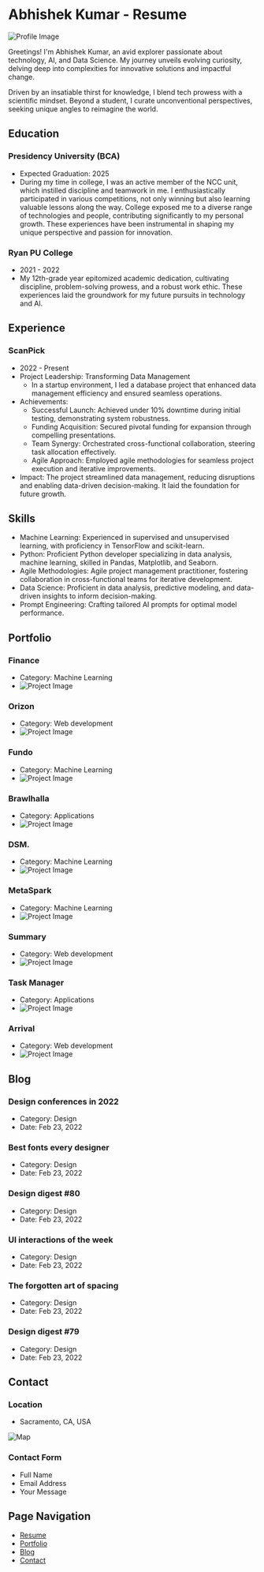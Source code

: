 # Abhishek Kumar - Resume

![Profile Image](./assets/images/avatar-1.png)

Greetings! I'm Abhishek Kumar, an avid explorer passionate about technology, AI, and Data Science. My journey unveils evolving curiosity, delving deep into complexities for innovative solutions and impactful change.

Driven by an insatiable thirst for knowledge, I blend tech prowess with a scientific mindset. Beyond a student, I curate unconventional perspectives, seeking unique angles to reimagine the world.

## Education

### Presidency University (BCA)
- Expected Graduation: 2025
- During my time in college, I was an active member of the NCC unit, which instilled discipline and teamwork in me. I enthusiastically participated in various competitions, not only winning but also learning valuable lessons along the way. College exposed me to a diverse range of technologies and people, contributing significantly to my personal growth. These experiences have been instrumental in shaping my unique perspective and passion for innovation.

### Ryan PU College
- 2021 - 2022
- My 12th-grade year epitomized academic dedication, cultivating discipline, problem-solving prowess, and a robust work ethic. These experiences laid the groundwork for my future pursuits in technology and AI.

## Experience

### ScanPick
- 2022 - Present
- Project Leadership: Transforming Data Management
  - In a startup environment, I led a database project that enhanced data management efficiency and ensured seamless operations.
- Achievements:
  - Successful Launch: Achieved under 10% downtime during initial testing, demonstrating system robustness.
  - Funding Acquisition: Secured pivotal funding for expansion through compelling presentations.
  - Team Synergy: Orchestrated cross-functional collaboration, steering task allocation effectively.
  - Agile Approach: Employed agile methodologies for seamless project execution and iterative improvements.
- Impact: The project streamlined data management, reducing disruptions and enabling data-driven decision-making. It laid the foundation for future growth.

## Skills

- Machine Learning: Experienced in supervised and unsupervised learning, with proficiency in TensorFlow and scikit-learn.
- Python: Proficient Python developer specializing in data analysis, machine learning, skilled in Pandas, Matplotlib, and Seaborn.
- Agile Methodologies: Agile project management practitioner, fostering collaboration in cross-functional teams for iterative development.
- Data Science: Proficient in data analysis, predictive modeling, and data-driven insights to inform decision-making.
- Prompt Engineering: Crafting tailored AI prompts for optimal model performance.

## Portfolio

### Finance
- Category: Machine Learning
- ![Project Image](./assets/images/project-1.jpg)

### Orizon
- Category: Web development
- ![Project Image](./assets/images/project-2.png)

### Fundo
- Category: Machine Learning
- ![Project Image](./assets/images/project-3.jpg)

### Brawlhalla
- Category: Applications
- ![Project Image](./assets/images/project-4.png)

### DSM.
- Category: Machine Learning
- ![Project Image](./assets/images/project-5.png)

### MetaSpark
- Category: Machine Learning
- ![Project Image](./assets/images/project-6.png)

### Summary
- Category: Web development
- ![Project Image](./assets/images/project-7.png)

### Task Manager
- Category: Applications
- ![Project Image](./assets/images/project-8.jpg)

### Arrival
- Category: Web development
- ![Project Image](./assets/images/project-9.png)

## Blog

### Design conferences in 2022
- Category: Design
- Date: Feb 23, 2022

### Best fonts every designer
- Category: Design
- Date: Feb 23, 2022

### Design digest #80
- Category: Design
- Date: Feb 23, 2022

### UI interactions of the week
- Category: Design
- Date: Feb 23, 2022

### The forgotten art of spacing
- Category: Design
- Date: Feb 23, 2022

### Design digest #79
- Category: Design
- Date: Feb 23, 2022

## Contact

### Location
- Sacramento, CA, USA

![Map](https://www.google.com/maps/embed?pb=!1m18!1m12!1m3!1d199666.5651251294!2d-121.58334177520186!3d38.56165006739519!2m3!1f0!2f0!3f0!3m2!1i1024!2i768!4f13.1!3m3!1m2!1s0x809ac672b28397f9%3A0x921f6aaa74197fdb!2sSacramento%2C%20CA%2C%20USA!5e0!3m2!1sen!2sbd!4v1647608789441!5m2!1sen!2sbd)

### Contact Form
- Full Name
- Email Address
- Your Message

## Page Navigation

- [Resume](#resume)
- [Portfolio](#portfolio)
- [Blog](#blog)
- [Contact](#contact)